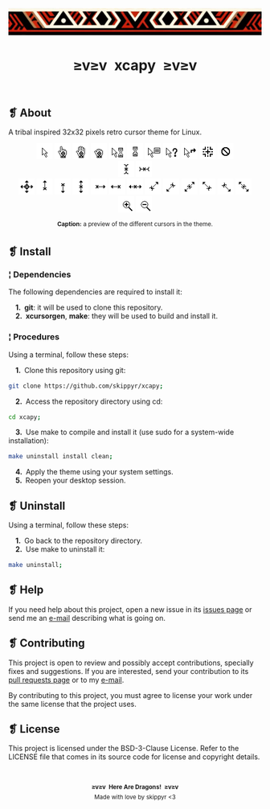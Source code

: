 <p align="center">
	<img src="ornament.webp" alt="" />
</p>
<h1 align="center">≥v≥v&ensp;xcapy&ensp;≥v≥v</h1>
<p align="center">
	<img src="https://img.shields.io/github/license/skippyr/xcapy?style=plastic&label=%E2%89%A5%20license&labelColor=%2324130e&color=%23b8150d" alt="" />
	&nbsp;
	<img src="https://img.shields.io/github/v/tag/skippyr/xcapy?style=plastic&label=%E2%89%A5%20tag&labelColor=%2324130e&color=%23b8150d" alt="" />
	&nbsp;
	<img src="https://img.shields.io/github/commit-activity/t/skippyr/xcapy?style=plastic&label=%E2%89%A5%20commits&labelColor=%2324130e&color=%23b8150d" alt="" />
	&nbsp;
	<img src="https://img.shields.io/github/stars/skippyr/xcapy?style=plastic&label=%E2%89%A5%20stars&labelColor=%2324130e&color=%23b8150d" alt="" />
</p>

## ❡ About

A tribal inspired 32x32 pixels retro cursor theme for Linux.

<p align="center">
	<img src="src/left_ptr.png" alt="" />
	<img src="src/hand2.png" alt="" />
	<img src="src/openhand.png" alt="" />
	<img src="src/closedhand.png" alt="" />
	<img src="src/progress.png" alt="" />
	<img src="src/watch.png" alt="" />
	<img src="src/context-menu.png" alt="" />
	<img src="src/help.png" alt="" />
	<img src="src/link.png" alt="" />
	<img src="src/crosshair.png" alt="" />
	<img src="src/not-allowed.png" alt="" />
	<br />
	<img src="src/xterm.png" alt="" />
	<img src="src/vertical-text.png" alt="" />
	<br />
	<img src="src/all-scroll.png" alt="" />
	<img src="src/sb_up_arrow.png" alt="" />
	<img src="src/sb_down_arrow.png" alt="" />
	<img src="src/ns-resize.png" alt="" />
	<img src="src/sb_right_arrow.png" alt="" />
	<img src="src/sb_left_arrow.png" alt="" />
	<img src="src/ew-resize.png" alt="" />
	<img src="src/top_right_corner.png" alt="" />
	<img src="src/bottom_left_corner.png" alt="" />
	<img src="src/nesw-resize.png" alt="" />
	<img src="src/top_left_corner.png" alt="" />
	<img src="src/bottom_right_corner.png" alt="" />
	<img src="src/nwse-resize.png" alt="" />
	<br />
	<img src="src/zoom-in.png" alt="" />
	<img src="src/zoom-out.png" alt="" />
</p>
<p align="center"><sup><strong>Caption:</strong> a preview of the different cursors in the theme.</sup></p>

## ❡ Install

### ¦ Dependencies

The following dependencies are required to install it:

&emsp;**1.**&ensp;**git**: it will be used to clone this repository.\
&emsp;**2.**&ensp;**xcursorgen**, **make**: they will be used to build and install it.

### ¦ Procedures

Using a terminal, follow these steps:

&emsp;**1.**&ensp;Clone this repository using git:

```sh
git clone https://github.com/skippyr/xcapy;
```

&emsp;**2.**&ensp;Access the repository directory using cd:

```sh
cd xcapy;
```

&emsp;**3.**&ensp;Use make to compile and install it (use sudo for a system-wide installation):

```sh
make uninstall install clean;
```

&emsp;**4.**&ensp;Apply the theme using your system settings.\
&emsp;**5.**&ensp;Reopen your desktop session.


## ❡ Uninstall

Using a terminal, follow these steps:

&emsp;**1.**&ensp;Go back to the repository directory.\
&emsp;**2.**&ensp;Use make to uninstall it:

```sh
make uninstall;
```

## ❡ Help

If you need help about this project, open a new issue in its [issues page](https://github.com/skippyr/xcapy/issues) or send me an [e-mail](mailto:skippyr.developer@gmail.com) describing what is going on.

## ❡ Contributing

This project is open to review and possibly accept contributions, specially fixes and suggestions. If you are interested, send your contribution to its [pull requests page](https://github.com/skippyr/xcapy/pulls) or to my [e-mail](mailto:skippyr.developer@gmail.com).

By contributing to this project, you must agree to license your work under the same license that the project uses.

## ❡ License

This project is licensed under the BSD-3-Clause License. Refer to the LICENSE file that comes in its source code for license and copyright details.

&nbsp;

<p align="center"><sup><strong>≥v≥v&ensp;Here Are Dragons!&ensp;≥v≥v</strong><br />Made with love by skippyr <3</sup></p>
